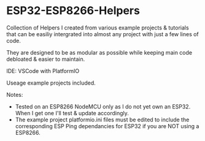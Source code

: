 # ESP32-ESP8266-Helpers

Collection of Helpers I created from various example projects &amp; tutorials that can be easiliy intergrated into almost any project with just a few lines of code.

They are designed to be as modular as possible while keeping main code debloated &amp; easier to maintain.

IDE: VSCode with PlatformIO

Useage example projects included.

Notes:

- Tested on an ESP8266 NodeMCU only as I do not yet own an ESP32. When I get one I'll test & update accordingly.
- The example project platformio.ini files must be edited to include the corresponding ESP Ping dependancies for ESP32 if you are NOT using a ESP8266.
